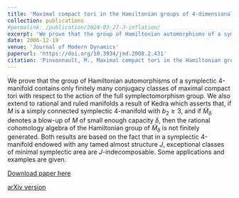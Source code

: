 ```yaml
---
title: 'Maximal compact tori in the Hamiltonian groups of 4-dimensional symplectic manifolds'
collection: publications
#permalink: /publication/2024-03-27-J-inflation/ 
excerpt: 'We prove that the group of Hamiltonian automorphisms of a symplectic 4-manifold contains only finitely many conjugacy classes of maximal compact tori with respect to the action of the full symplectomorphism group.'
date: 2006-12-19
venue: 'Journal of Modern Dynamics'
paperurl: 'https://doi.org/10.3934/jmd.2008.2.431'
citation: 'Pinsonnault, M., Maximal compact tori in the Hamiltonian group of 4-dimensional symplectic manifolds. J. Mod. Dyn. 2 (2008), no.3, 431–455.'
---
```

We prove that the group of Hamiltonian automorphisms of a symplectic 4-manifold contains only finitely many conjugacy classes of maximal compact tori with respect to the action of the full symplectomorphism group. We also extend to rational and ruled manifolds a result of Kedra which asserts that, if $M$ is a simply connected symplectic 4-manifold with $b_2\geq 3$, and if $\tilde M_\delta$ denotes a blow-up of $M$ of small enough capacity $\delta$, then the rational cohomology algebra of the Hamiltonian group of $\tilde M_\delta$ is not finitely generated. Both results are based on the fact that in a symplectic 4-manifold endowed with any tamed almost structure $J$, exceptional classes of minimal symplectic area are $J$-indecomposable. Some applications and examples are given.

[Download paper here](https://doi.org/10.3934/jmd.2008.2.431)

[arXiv version](https://arxiv.org/abs/0612565)
